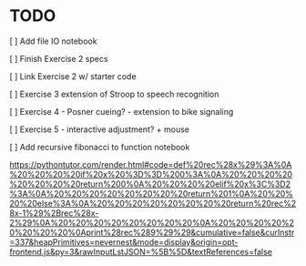 # TODO

[ ] Add file IO notebook

[ ] Finish Exercise 2 specs

[ ] Link Exercise 2 w/ starter code

[ ] Exercise 3 extension of Stroop to speech recognition

[ ] Exercise 4 - Posner cueing? - extension to bike signaling

[ ] Exercise 5 - interactive adjustment? + mouse

[ ] Add recursive fibonacci to function notebook

https://pythontutor.com/render.html#code=def%20rec%28x%29%3A%0A%20%20%20%20if%20x%20%3D%3D%200%3A%0A%20%20%20%20%20%20%20%20return%200%0A%20%20%20%20elif%20x%3C%3D2%3A%0A%20%20%20%20%20%20%20%20return%201%0A%20%20%20%20else%3A%0A%20%20%20%20%20%20%20%20return%20rec%28x-1%29%2Brec%28x-2%29%0A%20%20%20%20%20%20%20%20%0A%20%20%20%20%20%20%20%20%0Aprint%28rec%289%29%29&cumulative=false&curInstr=337&heapPrimitives=nevernest&mode=display&origin=opt-frontend.js&py=3&rawInputLstJSON=%5B%5D&textReferences=false